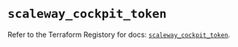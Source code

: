 # `scaleway_cockpit_token`

Refer to the Terraform Registory for docs: [`scaleway_cockpit_token`](https://registry.terraform.io/providers/scaleway/scaleway/2.21.0/docs/resources/cockpit_token).
